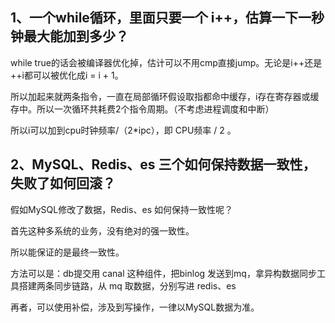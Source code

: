 ## 1、一个while循环，里面只要一个 i++，估算一下一秒钟最大能加到多少？

while true的话会被编译器优化掉，估计可以不用cmp直接jump。无论是i++还是++i都可以被优化成i = i + 1。

所以加起来就两条指令，一直在局部循环假设取指都命中缓存，i存在寄存器或缓存中。所以一次循环共耗费2个指令周期。（不考虑进程调度和中断）

所以i可以加到cpu时钟频率/（2*ipc），即 CPU频率 / 2 。



## 2、MySQL、Redis、es 三个如何保持数据一致性，失败了如何回滚？

假如MySQL修改了数据，Redis、es 如何保持一致性呢？

首先这种多系统的业务，没有绝对的强一致性。

所以能保证的是最终一致性。

方法可以是：db提交用 canal 这种组件，把binlog 发送到mq，拿异构数据同步工具搭建两条同步链路，从 mq 取数据，分别写进 redis、es

再者，可以使用补偿，涉及到写操作，一律以MySQL数据为准。

